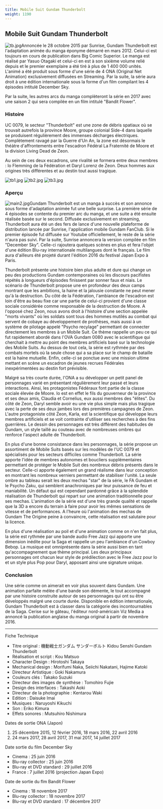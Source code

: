 ```yaml
---
title: Mobile Suit Gundam Thunderbolt
weight: 1190
---
```


Mobile Suit Gundam Thunderbolt
------------------------------


![tb.jpg](/images/stories/saga/thunderbolt/tb.jpg)Annoncée le 28 octobre 2015 par Sunrise, Gundam Thunderbolt est l'adaptation animée du manga éponyme démarré en mars 2012. Celui-ci est toujours en cours de publication dans Big Comic Superior. Le manga est réalisé par Yasuo Otagaki et celui-ci en est à son sixième volume relié depuis et le premier exemplaire a été tiré à plus de 1 400 000 unités. L'animé a été produit sous forme d'une série de 4 ONA (Original Net Animation) exclusivement diffusées en Streaming. Par la suite, la série aura droit à une édition internationale sous la forme d'un film compilant les 4 épisodes intitulé December Sky. 


Par la suite, les autres arcs du manga complèteront la série en 2017 avec une saison 2 qui sera compilée en un film intitulé "Bandit Flower". 


### Histoire


UC 0079, le secteur "Thunderbolt" est une zone de débris spatiaux où se trouvait autrefois la province Moore, groupe colonial Side-4 dans laquelle se produisent régulièrement des immenses décharges électriques. Complètement ravagé par la Guerre d'Un An, la zone est désormais le théàtre d'affrontements entre l'escadron Fédéral La Fraternité de Moore et la division Living Dead de Zeon. 


Au sein de ces deux escadrons, une rivalité se formera entre deux membres : Io Flemming de la Fédération et Daryl Lorenz de Zeon. Deux hommes aux origines très différentes et au destin tout aussi tragique. 


![tb1.jpg](/images/mini/images-stories-saga-thunderbolt-_tb_150x85_tb1.jpg) ![tb2.jpg](/images/mini/images-stories-saga-thunderbolt-_tb_150x85_tb2.jpg) ![tb3.jpg](/images/mini/images-stories-saga-thunderbolt-_tb_150x85_tb3.jpg)


### Aperçu


![main2.jpg](/images/mini/images-stories-saga-thunderbolt-_tb_287x400_main2.jpg)Gundam Thunderbolt est un manga à succès et son annonce sous forme d'adaptation animée fut une belle surprise. La première série de 4 épisodes se contente du premier arc du manga, et une suite a été ensuite réalisée basée sur le second. Diffusée exclusivement en streaming, Thunderbolt aura été un des fers de lance d'une nouvelle plateforme de distribution lancée par Sunrise, l'application mobile Gundam FanClub. Si le premier épisode fut diffusée sur Youtube officiellement, le reste de la série n'aura pas suivi. Par la suite, Sunrise annoncera la version compilée en film "December Sky". Celle-ci rajoutera quelques scènes en plus et fera l'objet d'une édition Blu-ray internationale multilangues dont le français. Le film aura d'ailleurs été projeté durant l'édition 2016 du festival Japan Expo à Paris. 


Thunderbolt présente une histoire bien plus adulte et dure qui change un peu des productions Gundam contemporaines où les discours pacifistes répétés à longueurs d'épisodes finissent par sonner faux et niais. Le scénario de Thunderbolt propose une en profondeur des deux camps montrant que les ambitions, la haine et la jalousie constante ne peut mener qu'à la destruction. Du côté de la Fédération, l'ambiance de l'escadron est loin d'être au beau fixe car une partie de celui-ci provient d'une classe sociale considérée comme responsable de la destruction de Moore. A l'opposé chez Zeon, nous avons droit à l'histoire d'une section appelée "morts vivants" où les soldats sont tous des hommes mutilés au combat qui servent de cobaye au développement de prothèses, mais aussi à un système de pilotage appelé "Psycho recylage" permettant de connecter directement les membres à un Mobile Suit. Ce thème rappelle un peu ce qui fut rapidement abordé dans l'OVA Gundam 0080 avec le scientifique qui cherchait à mettre au point des membres artificiels basé sur la technologie des Mobile Suits. Au dessus de tout cela, la série est rythmée par des combats mortels où la seule chose qui a sa place sur le champ de bataille est la haine mutuelle. Enfin, celle-ci se ponctue avec une mission ultime mettant en scène un escadron de jeunes recrues Fédérales inexpérimentées au destin fort prévisible. 


Malgré sa très courte durée, l'ONA a su développer un petit panel de personnages varié en présentant régulièrement leur passé et leurs interactions. Ainsi, les protagonistes Fédéraux font partie de la classe sociale élevée de Moore. Io est en effet le fils du gouverneur de la province et ses deux amis, Claudia et Cornelius, eux aussi membres des "élites". Du côté de Zeon, Daryl semble avoir eu une vie plus simple mais plus tragique avec la perte de ses deux jambes lors des premières campagnes de Zeon. L'autre protagoniste côté Zeon, Karla, est la scientifique qui développe leurs membres artificiels et se voit contrainte d'utiliser ses recherches à des fins guerrières. Le dessin des personnages est très différent des habitudes de Gundam, un style taillé au couteau avec de nombreuses ombres qui renforce l'aspect adulte de Thunderbolt.


En plus d'une bonne consistance dans les personnages, la série propose un assortiment de Mobile Suits basés sur les modèles de l'UC 0079 et spécialisés pour les secteurs difficiles comme Thunderbolt. La série apporte l'idée de membres autonomes et boucliers supplémentaires permettant de protéger le Mobile Suit des nombreux débris présents dans le secteur. Celle-ci apporte également un grand réalisme dans leur conception en montrant les nombreux verniers permettant de stabiliser l'unité. La seule ombre au tableau serait les deux mechas "star" de la série, le FA Gundam et le Psycho Zaku, qui semblent anachroniques par leur puissance de feu et maniabilité. Un défaut qui est cependant pardonné grâce à la splendide réalisation de Thunderbolt qui repart sur une animation traditionnelle pour ses mechas. L'animation de la série est d'une très grande qualité et rappelle que la 3D a encore du terrain à faire pour avoir les mêmes sensations de vitesse et de performances. A l'heure où l'animation des mechas de Gundam The Origine peine à convaincre, cette réalisation est salutaire pour la licence. 


En plus d'une réalisation au poil et d'une animation comme on n'en fait plus, la série est rythmée par une bande audio Free Jazz qui apporte une dimension inédite pour la Saga et rappelle un peu l'ambiance d'un Cowboy Bebop. La musique est omniprésente dans la série aussi bien en tant qu'accompagnement que thème principal. Les deux principaux personnages ont chacun leur style de prédilection avec le Free Jazz pour Io et un style plus Pop pour Daryl, apposant ainsi une signature unique.


### Conclusion


Une série comme on aimerait en voir plus souvent dans Gundam. Une animation parfaite mélée d'une bande son démente, le tout accompagné par une histoire construite autour de ses personnages qui ont su être développés malgré une courte durée. Disponible en édition internationale, Gundam Thunderbolt est à classer dans la catégorie des incontournables de la Saga. Cerise sur le gâteau, l'éditeur nord-américain Viz Media a annoncé la publication anglaise du manga original à partir de novembre 2016.  




---


Fiche Technique


* Titre original : 機動戦士ガンダム サンダーボルト Kidou Senshi Gundam Thunderbolt
* Réalisation et script : Kou Matsuo
* Character Design : Hirotoshi Takaya
* Mechanical design : Morifumi Naka, Seiichi Nakatani, Hajime Katoki
* Directeur Artistique : Goki Nakamura
* Couleurs clés : Takako Suzuki
* Directeur des images de synthèse : Tomohiro Fujie
* Design des interfaces : Takashi Aoki
* Directeur de la photographie : Kentarou Waki
* Edition : Daisuke Imai
* Musiques : Naruyoshi Kikuchi
* Son : Eriko Kimura
* Effets sonores : Mutsuhiro Nishimura


Dates de sortie ONA (Japon)


1. 25 décembre 2015, 12 février 2016, 18 mars 2016, 22 avril 2016
2. 24 mars 2017, 28 avril 2017, 31 mai 2017, 14 juillet 2017


Date sortie du film December Sky


* Cinema : 25 juin 2016
* Blu-ray collector : 25 juin 2016
* Blu-ray et DVD standard : 29 juillet 2016
* France : 7 juillet 2016 (projection Japan Expo)


Date de sortie du flm Bandit Flower


* Cinema : 18 novembre 2017
* Blu-ray collector : 18 novembre 2017
* Blu-ray et DVD standard : 17 décembre 2017


 

